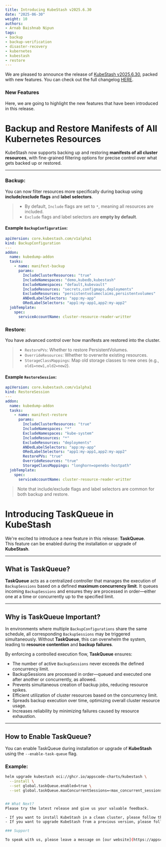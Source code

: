 ```yaml
---
title: Introducing KubeStash v2025.6.30
date: "2025-06-30"
weight: 10
authors:
- Arnab Baishnab Nipun
tags:
- backup
- backup-verification
- disaster-recovery
- kubernetes
- kubestash
- restore
---
```


We are pleased to announce the release of [KubeStash v2025.6.30](https://kubestash.com/docs/v2025.6.30/setup/), packed with new features. You can check out the full changelog [HERE](https://github.com/kubestash/CHANGELOG/blob/master/releases/v2025.6.30/README.md).

### New Features

Here, we are going to highlight the new features that have been introduced in this release.


# Backup and Restore Manifests of All Kubernetes Resources

KubeStash now supports backing up and restoring **manifests of all cluster resources**, with fine-grained filtering options for precise control over what gets backed up or restored.

---

### Backup: 

You can now filter resources more specifically during backup using **include/exclude flags** and **label selectors**.

> - By default, `Include` flags are set to `*`, meaning all resources are included.  
> - `Exclude` flags and label selectors are **empty by default**.

#### Example `BackupConfiguration`:

```yaml
apiVersion: core.kubestash.com/v1alpha1
kind: BackupConfiguration
---
addon:
  name: kubedump-addon
  tasks:
    - name: manifest-backup
      params:
        IncludeClusterResources: "true"
        IncludeNamespaces: "demo,kubedb,kubestash"
        ExcludeNamespaces: "default,kubevault"
        IncludeResources: "secrets,configmaps,deployments"
        ExcludeResources: "persistentvolumeclaims,persistentvolumes"
        ANDedLabelSelectors: "app:my-app"
        ORedLabelSelectors: "app1:my-app1,app2:my-app2"
  jobTemplate:
    spec:
      serviceAccountName: cluster-resource-reader-writter
```
### Restore: 

You have advanced control over how manifests are restored into the cluster.

> - `RestorePVs`: Whether to restore PersistentVolumes.  
> - `OverrideResources`: Whether to overwrite existing resources.  
> - `StorageClassMappings`: Map old storage classes to new ones (e.g., `old1=new1,old2=new2`).

#### Example `RestoreSession`:

```yaml
apiVersion: core.kubestash.com/v1alpha1
kind: RestoreSession
---
addon:
  name: kubedump-addon
  tasks:
    - name: manifest-restore
      params:
        IncludeClusterResources: "true"
        IncludeNamespaces: "*"
        ExcludeNamespaces: "kube-system"
        IncludeResources: "*"
        ExcludeResources: "deployments"
        ANDedLabelSelectors: "app:my-app"
        ORedLabelSelectors: "app1:my-app1,app2:my-app2"
        RestorePVs: "true"
        OverrideResources: "true"
        StorageClassMappings: "longhorn=openebs-hostpath"
  jobTemplate:
    spec:
      serviceAccountName: cluster-resource-reader-writter
```

> Note that include/exclude flags and label selectors are common for both backup and restore. 

# Introducing TaskQueue in KubeStash

We're excited to introduce a new feature in this release: **TaskQueue**.  
This feature can be enabled during the installation or upgrade of **KubeStash**.

---

## What is TaskQueue?

**TaskQueue** acts as a centralized controller that manages the execution of `BackupSessions` based on a defined **maximum concurrency limit**. It queues incoming `BackupSessions` and ensures they are processed in order—either one at a time or concurrently up to the specified limit.

---

## Why is TaskQueue Important?

In environments where multiple `BackupConfigurations` share the same schedule, all corresponding `BackupSessions` may be triggered simultaneously. Without **TaskQueue**, this can overwhelm the system, leading to **resource contention** and **backup failures**.

By enforcing a controlled execution flow, **TaskQueue** ensures:

-  The number of active `BackupSessions` never exceeds the defined concurrency limit.
-  BackupSessions are processed in order—queued and executed one after another or concurrently, as allowed.
-  Prevents simultaneous creation of backup jobs, reducing resource spikes.
-  Efficient utilization of cluster resources based on the concurrency limit.
-  Spreads backup execution over time, optimizing overall cluster resource usage.
-  Increases reliability by minimizing failures caused by resource exhaustion.

---

## How to Enable TaskQueue?

You can enable TaskQueue during installation or upgrade of **KubeStash** using the `--enable-task-queue` flag.

### Example:

```bash
helm upgrade kubestash oci://ghcr.io/appscode-charts/kubestash \
  --install \
  --set global.taskQueue.enabled=true \
  --set global.taskQueue.maxConcurrentSessions=<max_concurrent_sessions>


## What Next?
Please try the latest release and give us your valuable feedback.

- If you want to install KubeStash in a clean cluster, please follow the installation instruction from [HERE](https://kubestash.com/docs/v2025.6.30/setup/install/kubestash/).
- If you want to upgrade KubeStash from a previous version, please follow the upgrade instruction from [HERE](https://kubestash.com/docs/v2025.6.30/setup/upgrade/).

### Support

To speak with us, please leave a message on [our website](https://appscode.com/contact/).

